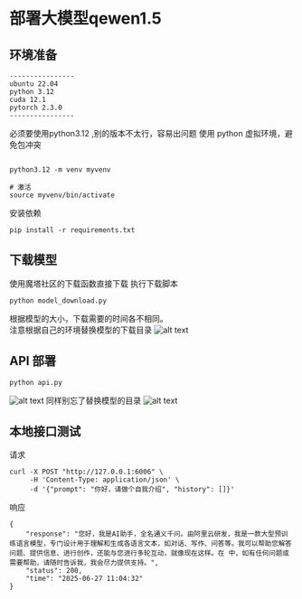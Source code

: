 # 部署大模型qewen1.5

## 环境准备

```
----------------
ubuntu 22.04
python 3.12
cuda 12.1
pytorch 2.3.0
----------------
```

必须要使用python3.12 ,别的版本不太行，容易出问题
使用 python 虚拟环境，避免包冲突

```shell

python3.12 -m venv myvenv

# 激活
source myvenv/bin/activate
```

安装依赖

```shell
pip install -r requirements.txt
```
## 下载模型
 使用魔塔社区的下载函数直接下载
 执行下载脚本
 ```
python model_download.py
 ```

根据模型的大小，下载需要的时间各不相同。  
注意根据自己的环境替换模型的下载目录
![alt text](image.png)

## API 部署


```shell
python api.py
```
![alt text](image-2.png)
同样别忘了替换模型的目录
![alt text](image-1.png)

## 本地接口测试

请求
```
curl -X POST "http://127.0.0.1:6006" \
     -H 'Content-Type: application/json' \
     -d '{"prompt": "你好，请做个自我介绍", "history": []}'
```

响应
```
{
    "response": "您好，我是AI助手，全名通义千问。由阿里云研发，我是一款大型预训练语言模型，专门设计用于理解和生成各语言文本，如对话、写作、问答等。我可以帮助您解答问题、提供信息、进行创作，还能与您进行多轮互动，就像现在这样。在 中，如有任何问题或需要帮助，请随时告诉我，我会尽力提供支持。",
    "status": 200,
    "time": "2025-06-27 11:04:32"
}
```